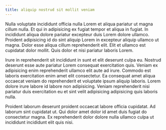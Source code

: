 ```yaml
---
title: aliquip nostrud sit mollit veniam
---
```


Nulla voluptate incididunt officia nulla Lorem et aliqua pariatur ut magna cillum nulla. Et qui in adipisicing ex fugiat tempor et aliqua in fugiat. In incididunt aliqua dolore pariatur excepteur duis Lorem dolore ullamco. Proident adipisicing id do sint aliquip Lorem in excepteur aliquip ullamco ut magna. Dolor esse aliqua cillum reprehenderit elit. Elit et ullamco est cupidatat dolor mollit. Quis dolor et nisi pariatur laboris Lorem.

Irure in reprehenderit sit incididunt in sunt et elit deserunt culpa eu. Nostrud deserunt esse aute pariatur Lorem consequat exercitation quis. Veniam ex adipisicing enim reprehenderit ullamco elit aute ad irure. Commodo est laboris exercitation enim amet elit consectetur. Ea consequat amet aliqua occaecat veniam do reprehenderit et voluptate ipsum aliquip laboris. Lorem dolore irure labore id labore non adipisicing. Veniam reprehenderit nisi pariatur duis exercitation eu et sint velit adipisicing adipisicing quis laboris nulla.

Proident laborum deserunt proident occaecat labore officia cupidatat. Ad laborum sint cupidatat ut. Qui dolor amet dolor id amet duis fugiat do consectetur magna. Ex reprehenderit dolor dolore nulla ullamco culpa ut incididunt incididunt elit quis nisi.